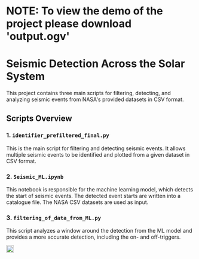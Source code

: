 # NOTE: To view the demo of the project please download 'output.ogv'

# Seismic Detection Across the Solar System

This project contains three main scripts for filtering, detecting, and analyzing seismic events from NASA's provided datasets in CSV format.

## Scripts Overview

### 1. `identifier_prefiltered_final.py`
This is the main script for filtering and detecting seismic events. It allows multiple seismic events to be identified and plotted from a given dataset in CSV format.

### 2. `Seismic_ML.ipynb`
This notebook is responsible for the machine learning model, which detects the start of seismic events. The detected event starts are written into a catalogue file. The NASA CSV datasets are used as input.

### 3. `filtering_of_data_from_ML.py`
This script analyzes a window around the detection from the ML model and provides a more accurate detection, including the on- and off-triggers.


<div style="display: flex; align-items: center;">
    <img src="https://www.informatik.uni-wuerzburg.de/fileadmin/10031700/2022/logo17_light.svg" width="20%" height="20%">
</div>
